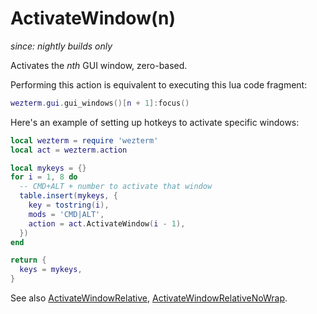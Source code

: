 # ActivateWindow(n)

*since: nightly builds only*

Activates the *nth* GUI window, zero-based.

Performing this action is equivalent to executing this lua code fragment:

```lua
wezterm.gui.gui_windows()[n + 1]:focus()
```

Here's an example of setting up hotkeys to activate specific windows:

```lua
local wezterm = require 'wezterm'
local act = wezterm.action

local mykeys = {}
for i = 1, 8 do
  -- CMD+ALT + number to activate that window
  table.insert(mykeys, {
    key = tostring(i),
    mods = 'CMD|ALT',
    action = act.ActivateWindow(i - 1),
  })
end

return {
  keys = mykeys,
}
```


See also 
[ActivateWindowRelative](ActivateWindowRelative.md),
[ActivateWindowRelativeNoWrap](ActivateWindowRelativeNoWrap.md).

